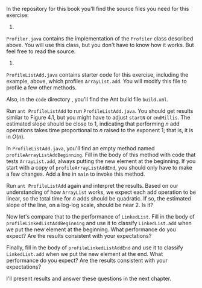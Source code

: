 In the repository for this book you'll find the source files you need for this exercise:



1. 
`Profiler.java` contains the implementation of the
`Profiler` class described above. You will use this class, but
you don't have to know how it works. But feel free to read the source.

1. 
`ProfileListAdd.java` contains starter code for this exercise,
including the example, above, which profiles
`ArrayList.add`. You will modify this file to profile a few
other methods.



Also, in the `code` directory , you'll find the Ant build file `build.xml`.

Run `ant ProfileListAdd` to run `ProfileListAdd.java`. You should get results similar to Figure 4.1, but you might have to adjust `startN` or `endMillis`. The estimated slope should be close to 1, indicating that performing $n$ add operations takes time proportional to $n$ raised to the exponent 1; that is, it is in $O(n)$.

In `ProfileListAdd.java`, you'll find an empty method named `profileArrayListAddBeginning`. Fill in the body of this method with code that tests `ArrayList.add`, always putting the new element at the beginning. If you start with a copy of `profileArrayListAddEnd`, you should only have to make a few changes. Add a line in `main` to invoke this method.

Run `ant ProfileListAdd` again and interpret the results. Based on our understanding of how `ArrayList` works, we expect each add operation to be linear, so the total time for $n$ adds should be quadratic. If so, the estimated slope of the line, on a log-log scale, should be near 2. Is it?


Now let's compare that to the performance of `LinkedList`. Fill in the body of `profileLinkedListAddBeginning` and use it to classify `LinkedList.add` when we put the new element at the beginning. What performance do you expect? Are the results consistent with your expectations?


Finally, fill in the body of `profileLinkedListAddEnd` and use it to classify `LinkedList.add` when we put the new element at the end. What performance do you expect? Are the results consistent with your expectations?

I'll present results and answer these questions in the next chapter.